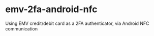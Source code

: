 # emv-2fa-android-nfc
Using EMV credit/debit card as a 2FA authenticator, via Android NFC communication
